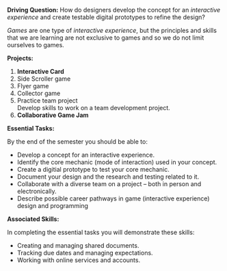 **Driving Question:** How do designers develop the concept for an *interactive experience* and create testable digital prototypes to refine the design?

*Games* are one type of *interactive experience*, but the principles and skills that we are learning are not exclusive to games and so we do not limit ourselves to games.

**Projects:**

1. **Interactive Card**
1. Side Scroller game
1. Flyer game
1. Collector game
1. Practice team project  
Develop skills to work on a team development project.
1. **Collaborative Game Jam**

**Essential Tasks:**

By the end of the semester you should be able to:

* Develop a concept for an interactive experience.
* Identify the core mechanic (mode of interaction) used in your concept.
* Create a digitial prototype to test your core mechanic.
* Document your design and the research and testing related to it.
* Collaborate with a diverse team on a project – both in person and electronically.
* Describe possible career pathways in game (interactive experience) design and programming

**Associated Skills:**

In completing the essential tasks you will demonstrate these skills:

* Creating and managing shared documents.
* Tracking due dates and managing expectations.
* Working with online services and accounts.
